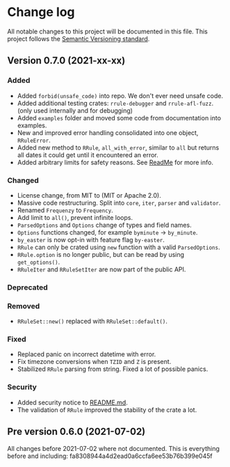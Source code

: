# Change log
All notable changes to this project will be documented in this file.
This project follows the [Semantic Versioning standard](https://semver.org/).

## Version 0.7.0 (2021-xx-xx)

### Added
- Added `forbid(unsafe_code)` into repo. We don't ever need unsafe code.
- Added additional testing crates: `rrule-debugger` and `rrule-afl-fuzz`.
(only used internally and for debugging)
- Added `examples` folder and moved some code from documentation into examples.
- New and improved error handling consolidated into one object, `RRuleError`.
- Added new method to `RRule`, `all_with_error`, similar to `all` but
returns all dates it could get until it encountered an error.
- Added arbitrary limits for safety reasons.
See [ReadMe](README.md#validation_limits) for more info.

### Changed
- License change, from MIT to (MIT or Apache 2.0).
- Massive code restructuring. Split into `core`, `iter`, `parser` and `validator`.
- Renamed `Frequenzy` to `Frequency`.
- Add limit to `all()`, prevent infinite loops.
- `ParsedOptions` and `Options` change of types and field names.
- `Options` functions changed, for example `byminute` -> `by_minute`.
- `by_easter` is now opt-in with feature flag `by-easter`.
- `RRule` can only be crated using `new` function with a valid `ParsedOptions`.
- `RRule.option` is no longer public, but can be read by using `get_options()`.
- `RRuleIter` and `RRuleSetIter` are now part of the public API.

### Deprecated

### Removed
- `RRuleSet::new()` replaced with `RRuleSet::default()`.

### Fixed
- Replaced panic on incorrect datetime with error.
- Fix timezone conversions when `TZID` and `Z` is present.
- Stabilized `RRule` parsing from string. Fixed a lot of possible panics.

### Security
- Added security notice to [README.md](README.md).
- The validation of `RRule` improved the stability of the crate a lot.

## Pre version 0.6.0 (2021-07-02)
All changes before 2021-07-02 where not documented.
This is everything before and including: fa8308944a4d2ead0a6ccfa6ee53b76b399e045f
